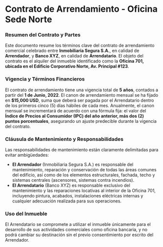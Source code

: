 # Contrato de Arrendamiento - Oficina Sede Norte

### **Resumen del Contrato y Partes**

Este documento resume los términos clave del contrato de arrendamiento comercial celebrado entre **Inmobiliaria Segura S.A.**, en calidad de **Arrendador**, y **Banco XYZ**, en calidad de **Arrendatario**. El objeto del contrato es el alquiler del inmueble identificado como la **Oficina 701, ubicada en el Edificio Corporativo Norte, Av. Principal #123**.

### **Vigencia y Términos Financieros**

El contrato de arrendamiento tiene una vigencia total de **5 años**, contados a partir del **1 de Junio, 2022**. El canon de arrendamiento mensual se ha fijado en **$15,000 USD**, suma que deberá ser pagada por el Arrendatario dentro de los primeros cinco (5) días hábiles de cada mes. Anualmente, el canon mensual se incrementará de acuerdo con una fórmula fija: el valor del **Índice de Precios al Consumidor (IPC) del año anterior, más dos (2) puntos porcentuales**, asegurando un ajuste predecible durante la vigencia del contrato.

### **Cláusula de Mantenimiento y Responsabilidades**

Las responsabilidades de mantenimiento están claramente delimitadas para evitar ambigüedades:
* **El Arrendador** (Inmobiliaria Segura S.A.) es responsable del mantenimiento, reparación y conservación de todas las áreas comunes del edificio, así como de los elementos estructurales, fachada, techo y sistemas centrales (ascensores, sistemas contra incendios).
* **El Arrendatario** (Banco XYZ) es responsable exclusivo del mantenimiento y las reparaciones locativas al interior de la Oficina 701, incluyendo pintura, acabados, instalaciones eléctricas internas y cualquier adecuación realizada para sus operaciones.

### **Uso del Inmueble**

El Arrendatario se compromete a utilizar el inmueble únicamente para el desarrollo de sus actividades comerciales como oficina bancaria, y no podrá cambiar su destinación sin el previo consentimiento por escrito del Arrendador.